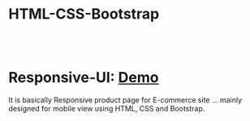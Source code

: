 # HTML-CSS-Bootstrap
<br>
<br>

# Responsive-UI: <a href="http://modest-swanson-5cf4ae.netlify.com" target="_blank">Demo</a>
It is basically Responsive product page for E-commerce site ... mainly designed for mobile view using HTML, CSS and Bootstrap.

